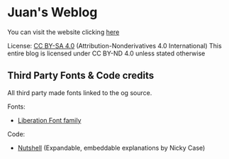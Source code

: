 # Juan's Weblog
You can visit the website clicking [here](www.juangames.com)

License: [CC BY-SA 4.0](https://creativecommons.org/licenses/by-nd/4.0/) (Attribution-Nonderivatives 4.0 International)
This entire blog is licensed under CC BY-ND 4.0 unless stated otherwise

## Third Party Fonts & Code credits

All third party made fonts linked to the og source.

Fonts:
* [Liberation Font family](https://github.com/liberationfonts/liberation-fonts)

Code:
* [Nutshell](https://ncase.me/nutshell/) (Expandable, embeddable explanations by Nicky Case)
